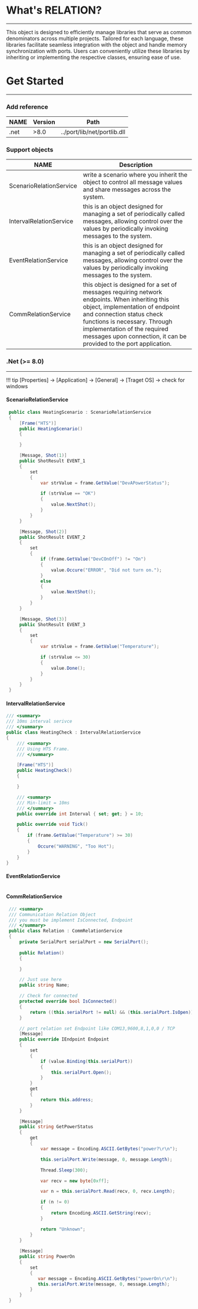
# What's RELATION?
__________________

This object is designed to efficiently manage libraries that serve as common denominators across multiple projects. Tailored for each language, these libraries facilitate seamless integration with the object and handle memory synchronization with ports. Users can conveniently utilize these libraries by inheriting or implementing the respective classes, ensuring ease of use.

# Get Started
__________________

### Add reference

NAME | Version | Path 
------|--------|-------
.net  | >8.0   |../port/lib/net/portlib.dll



### Support objects
NAME | Description 
------|--------
ScenarioRelationService| write a scenario where you inherit the object to control all message values and share messages across the system.   
IntervalRelationService | this is an object designed for managing a set of periodically called messages, allowing control over the values by periodically invoking messages to the system.
EventRelationService | this is an object designed for managing a set of periodically called messages, allowing control over the values by periodically invoking messages to the system.
CommRelationService | this object is designed for a set of messages requiring network endpoints. When inheriting this object, implementation of endpoint and connection status check functions is necessary. Through implementation of the required messages upon connection, it can be provided to the port application.

### .Net (>= 8.0)
__________________


!!! tip
    [Properties] ->  [Application] -> [General] -> [Traget OS] -> check for windows


#### ScenarioRelationService
```C#
 public class HeatingScenario : ScenarioRelationService
 {
     [Frame("HTS")]
     public HeatingScenario()
     {

     }

     [Message, Shot(1)]
     public ShotResult EVENT_1
     {
         set
         {
             var strValue = frame.GetValue("DevAPowerStatus");

             if (strValue == "OK")
             {
                 value.NextShot();
             }
         }
     }

     [Message, Shot(2)]
     public ShotResult EVENT_2
     {
         set
         {
             if (frame.GetValue("DevCOnOff") != "On")
             {
                 value.Occure("ERROR", "Did not turn on.");
             }
             else
             {
                 value.NextShot();
             }
         }
     }

     [Message, Shot(3)]
     public ShotResult EVENT_3
     {
         set
         {
             var strValue = frame.GetValue("Temperature");

             if (strValue <= 30)
             {
                 value.Done();
             }
         }
     } 
 }
```

#### IntervalRelationService
```C#
/// <summary>
/// 10ms interval serivce 
/// </summary>
public class HeatingCheck : IntervalRelationService
{
    /// <summary>
    /// Using HTS Frame.
    /// </summary>

    [Frame("HTS")]
    public HeatingCheck()
    {

    }

    /// <summary>
    /// Min-limit = 10ms 
    /// </summary>
    public override int Interval { set; get; } = 10;

    public override void Tick()
    {
        if (frame.GetValue("Temperature") >= 30)
        {
            Occure("WARNING", "Too Hot");
        }
    }
}
```

#### EventRelationService
```C#

```

#### CommRelationService

```C#
 /// <summary>
 /// Communication Relation Object 
 /// you must be implement IsConnected, Endpoint
 /// </summary>
 public class Relation : CommRelationService
 {
     private SerialPort serialPort = new SerialPort();
     
     public Relation()
     {

     }

     // Just use here
     public string Name;

     // Check for connected
     protected override bool IsConnected()
     {
         return ((this.serialPort != null) && (this.serialPort.IsOpen));
     }

     // port relation set Endpoint like COM13,9600,8,1,0,0 / TCP 
     [Message]
     public override IEndpoint Endpoint
     {
         set
         {
             if (value.Binding(this.serialPort))
             {
                 this.serialPort.Open();
             }
         }
         get
         {
             return this.address;
         }
     }

     [Message]
     public string GetPowerStatus
     {
         get
         {
             var message = Encoding.ASCII.GetBytes("power?\r\n");

             this.serialPort.Write(message, 0, message.Length);

             Thread.Sleep(300);

             var recv = new byte[0xff];

             var n = this.serialPort.Read(recv, 0, recv.Length);

             if (n != 0)
             { 
                 return Encoding.ASCII.GetString(recv);
             } 

             return "Unknown";
         }
     }
  
     [Message]
     public string PowerOn
     {
         set
         {
            var message = Encoding.ASCII.GetBytes("powerOn\r\n");
            this.serialPort.Write(message, 0, message.Length);
         }
     }
 }
```


 